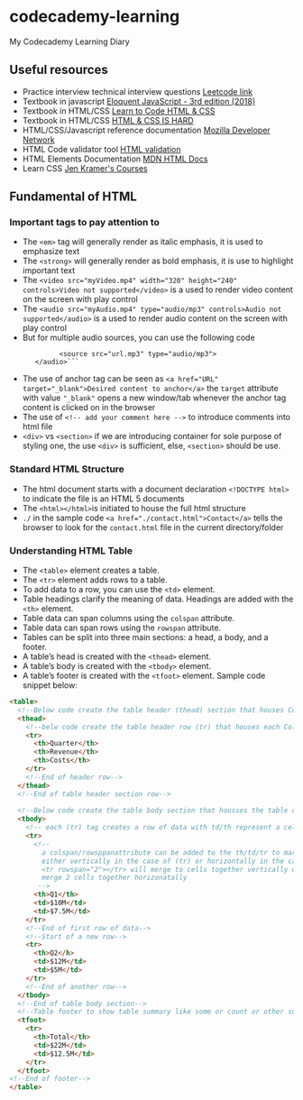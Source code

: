 # codecademy-learning
My Codecademy Learning Diary

## Useful resources
* Practice interview technical interview questions [Leetcode link](https://leetcode.com/)
* Textbook in javascript [Eloquent JavaScript - 3rd edition (2018)](https://eloquentjavascript.net/)
* Textbook in HTML/CSS [Learn to Code HTML & CSS](https://learn.shayhowe.com/)
* Textbook in HTML/CSS [HTML & CSS IS HARD](https://www.internetingishard.com/)
* HTML/CSS/Javascript reference documentation [Mozilla Developer Network](https://developer.mozilla.org/en-US/)
* HTML Code validator tool [HTML validation](https://validator.w3.org/)
* HTML Elements Documentation [MDN HTML Docs](https://developer.mozilla.org/en-US/docs/Web/HTML/Element)
* Learn CSS [Jen Kramer's Courses](https://frontendmasters.com/teachers/jen-kramer/)

## Fundamental of HTML
### Important tags to pay attention to
* The ```<em>``` tag will generally render as italic emphasis, it is used to emphasize text
* The  ```<strong>``` will generally render as bold emphasis, it is use to highlight important text
* The ```<video src="myVideo.mp4" width="320" height="240" controls>Video not supported</video>``` is a used to render video content on the screen with play control
* The ```<audio src="myAudio.mp4" type="audio/mp3" controls>Audio not supported</audio>``` is a used to render audio content on the screen with play control
* But for multiple audio sources, you can use the following code
  ```<audio controls>
           <source src="url.mp3" type="audio/mp3">
     </audio>```
* The use of anchor tag can be seen as ```<a href="URL" target="_blank">Desired content to anchor</a>``` the ```target``` attribute with value ```"_blank"``` opens a new window/tab whenever the anchor tag content is clicked on in the browser
* The use of ```<!-- add your comment here -->``` to introduce comments into html file
* ```<div>``` vs ```<section>``` if we are introducing container for sole purpose of styling one, the use ```<div>``` is sufficient, else,  ```<section>``` should be use.

### Standard HTML Structure
* The html document starts with a document declaration ```<!DOCTYPE html>``` to indicate the file is an HTML 5 documents
* The ```<html></html>```is initiated to house the full html structure 
* ```./``` in the sample code ```<a href="./contact.html">Contact</a>``` tells the browser to look for the ```contact.html``` file in the current directory/folder

### Understanding HTML Table

* The ```<table>``` element creates a table.
* The ```<tr>``` element adds rows to a table.
* To add data to a row, you can use the ```<td>``` element.
* Table headings clarify the meaning of data. Headings are added with the ```<th>``` element.
* Table data can span columns using the ```colspan``` attribute.
* Table data can span rows using the ```rowspan``` attribute.
* Tables can be split into three main sections: a head, a body, and a footer.
* A table’s head is created with the ```<thead>``` element.
* A table’s body is created with the ```<tbody>``` element.
* A table’s footer is created with the ```<tfoot>``` element.
Sample code snippet below:
```html
<table>
  <!--Below code create the table header (thead) section that houses Column's title-->
  <thead>
    <!--belw code create the table header row (tr) that houses each Column's title as shown with (th) tags-->
    <tr>
      <th>Quarter</th>
      <th>Revenue</th>
      <th>Costs</th>
    </tr>
    <!--End of header row-->
  </thead>
  <!--End of table header section row-->
  
  <!--Below code create the table body section that housses the table data-->
  <tbody>
    <!-- each (tr) tag creates a row of data with td/th represent a cell in a row-->
    <tr>
      <!--
        a colspan/rowsppanattribute can be added to the th/td/tr to marge 2 or more cells together
        either vertically in the case of (tr) or horizontally in the case of td/th see example below:
        <tr rowspan="2"></tr> will merge to cells together vertically with  <tr colspan="2"></tr> will
        merge 2 cells together horizonatally
       -->
      <th>Q1</th>
      <td>$10M</td>
      <td>$7.5M</td>
    </tr>
    <!--End of first row of data-->
    <!--Start of a new row-->
    <tr>
      <th>Q2</h>
      <td>$12M</td>
      <td>$5M</td>
    </tr>
    <!--End of another row-->
  </tbody>
  <!--End of table body section-->
  <!--Table footer to show table summary like some or count or other summary statistics-->
  <tfoot>
    <tr>
      <th>Total</th>
      <td>$22M</td>
      <td>$12.5M</td>
    </tr>
  </tfoot>
<!--End of footer-->
</table>

```


